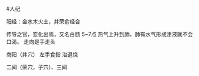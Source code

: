#人纪 

阳经：金水木火土，井荣俞经合

传导之官，变化出焉，又名白肠
5~7点
热气上升到肺，肺有水气形成津液就不会口渴。
走向是手走头


商阳（井穴）
	左手食指
	治退烧

二间（荣穴，子穴）、三间
	
















